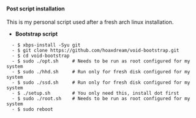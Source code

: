 #### Post script installation

This is my personal script used after a fresh arch linux installation.

- **Bootstrap script**
```
  - $ xbps-install -Syu git
  - $ git clone https://github.com/hoaxdream/void-bootstrap.git
  - $ cd void-bootstrap
  - $ sudo ./opt.sh     # Needs to be run as root configured for my system
  - $ sudo ./hhd.sh     # Run only for fresh disk configured for my system
  - $ sudo ./ssd.sh     # Run only for fresh disk configured for my system
  - $ ./setup.sh        # You only need this, install dot first
  - $ sudo ./root.sh    # Needs to be run as root configured for my system
  - $ sudo reboot
```
